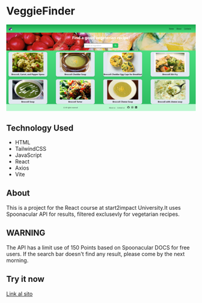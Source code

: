 # VeggieFinder

![Immagine Progetto](src/Assets/landingPage.png)

## Technology Used

- HTML
- TailwindCSS
- JavaScript
- React
- Axios
- Vite

## About

This is a project for the React course at start2impact University.It uses Spoonacular API for results, filtered exclusevly for vegetarian recipes.

## WARNING

The API has a limit use of 150 Points based on Spoonacular DOCS for free users. If the search bar doesn't find any result, please come by the next morning.

## Try it now

[Link al sito](http://tuo-sito-web.com)
